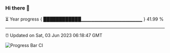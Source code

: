 ### Hi there 👋

⏳ Year progress { ████████████▁▁▁▁▁▁▁▁▁▁▁▁▁▁▁▁▁▁ } 41.99 %

---

⏰ Updated on Sat, 03 Jun 2023 06:18:47 GMT

![Progress Bar CI](https://github.com/liununu/liununu/workflows/Progress%20Bar%20CI/badge.svg)
